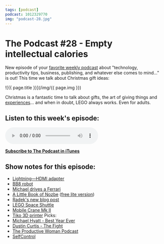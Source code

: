 ```yaml
---
tags: [podcast]
podcast: 1012329770
img: "podcast-28.jpg"
---
```


# The Podcast #28 - Empty intellectual calories

New episode of your [favorite weekly podcast][p] about "technology, productivity tips, business, publishing, and whatever else comes to mind..." is out! This time we talk about Christmas gift ideas:

<!--More-->

![{{ page.title }}](/img/{{ page.img }})

Christmas is a fantastic time to talk about gifts, the art of giving things and [experiences](/ferrari)... and when in doubt, LEGO always works. Even for adults. 

## Listen to this week's episode:

<audio controls>
<source src="https://files.nozbe.com/podcast/028.mp3" type="audio/mpeg">
</audio>

**[Subscribe to The Podcast in iTunes][i]**

## Show notes for this episode:

  * [Lightning—HDMI adapter](http://www.apple.com/shop/product/MD826AM/A/lightning-digital-av-adapter)
  * [BB8 robot](http://store.sphero.com/products/bb-8-by-sphero)
  * [Michael drives a Ferrari](https://www.youtube.com/watch?v=7NQjBPdWfYI)
  * [A Little Book of Nozbe](https://gumroad.com/l/RzJra/30off) ([free lite version](https://files.nozbe.com/books/nozbe-training-ebook.pdf))
  * [Radek's new blog post](http://radex.io/swift/guard/)
  * [LEGO Space Shuttle](http://shop.lego.com/en-US/Shuttle-Expedition-10231)
  * [Mobile Crane Mk II](http://shop.lego.com/en-US/Mobile-Crane-MK-II-42009)
  * [Tiko 3D printer](https://www.tiko3d.com/)
Picks:
  * [Michael Hyatt - Best Year Ever](https://bestyearever.me/)
  * [Dustin Curtis - The Fight](http://dcurt.is/the-fight)
  * [The Productive Woman Podcast](http://theproductivewoman.com/)
  * [SelfControl](https://selfcontrolapp.com/)

[e]: /podcast-28
[p]: /podcast
[n]: https://michael.gratis/nozbe
[r]: https://michael.gratis/radex
[i]: https://michael.gratis/thepodcast
